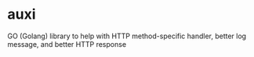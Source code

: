 # auxi
GO (Golang) library to help with HTTP method-specific handler, better log message, and better HTTP response
